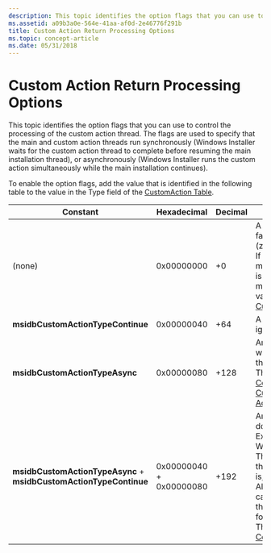 ```yaml
---
description: This topic identifies the option flags that you can use to control the processing of the custom action thread.
ms.assetid: a09b3a0e-564e-41aa-af0d-2e46776f291b
title: Custom Action Return Processing Options
ms.topic: concept-article
ms.date: 05/31/2018
---
```


# Custom Action Return Processing Options

This topic identifies the option flags that you can use to control the processing of the custom action thread. The flags are used to specify that the main and custom action threads run synchronously (Windows Installer waits for the custom action thread to complete before resuming the main installation thread), or asynchronously (Windows Installer runs the custom action simultaneously while the main installation continues).

To enable the option flags, add the value that is identified in the following table to the value in the Type field of the [CustomAction Table](customaction-table.md).



| Constant                                                           | Hexadecimal             | Decimal | Description                                                                                                                                                                                                                                                                                                                                                                                                                                                                                                                    |
|--------------------------------------------------------------------|-------------------------|---------|--------------------------------------------------------------------------------------------------------------------------------------------------------------------------------------------------------------------------------------------------------------------------------------------------------------------------------------------------------------------------------------------------------------------------------------------------------------------------------------------------------------------------------|
| (none)                                                             | 0x00000000              | +0      | A synchronous execution that fails if the exit code is not 0 (zero). <br/> If the flag msidbCustomActionTypeContinue is not set, then the custom action must return one of the return values that is described in [Custom Action Return Values](custom-action-return-values.md).<br/>                                                                                                                                                                                                                             |
| **msidbCustomActionTypeContinue**                                  | 0x00000040              | +64     | A synchronous execution that ignores exit code and continues.<br/>                                                                                                                                                                                                                                                                                                                                                                                                                                                       |
| **msidbCustomActionTypeAsync**                                     | 0x00000080              | +128    | An asynchronous execution that waits for exit code at the end of the sequence.<br/> This option cannot be used with [Concurrent Installations](concurrent-installations.md), [Rollback Custom Actions](rollback-custom-actions.md), or [Script Custom Actions](scripts.md).<br/>                                                                                                                                                                                                                                |
| **msidbCustomActionTypeAsync** + **msidbCustomActionTypeContinue** | 0x00000040 + 0x00000080 | +192    | An asynchronous execution that does not wait for completion.<br/> Execution continues after Windows Installer terminates.<br/> This option can only be used with the EXE type custom actions that is, [executable files](executable-files.md). <br/> All other types of custom actions can be asynchronous only within the install session, and must end for the installation to terminate.<br/> This option cannot be used with [Concurrent Installations](concurrent-installations.md).<br/> |



 

 

 




